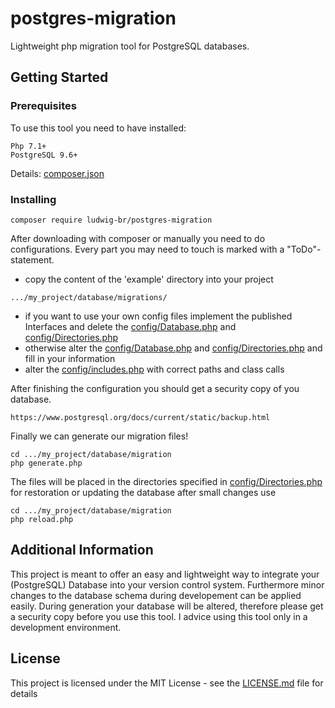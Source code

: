 # postgres-migration

Lightweight php migration tool for PostgreSQL databases.

## Getting Started


### Prerequisites

To use this tool you need to have installed:

```
Php 7.1+
PostgreSQL 9.6+
```
Details: [composer.json](composer.json) 

### Installing

```
composer require ludwig-br/postgres-migration
```

After downloading with composer or manually you need to do configurations. Every part you may need to touch is marked with a "ToDo"-statement.
- copy the content of the 'example' directory into your project

```
.../my_project/database/migrations/
```
- if you want to use your own config files implement the published Interfaces and delete the [config/Database.php](example/config/Database.php) and [config/Directories.php](example/config/Directories.php)
- otherwise alter the [config/Database.php](example/config/Database.php) and [config/Directories.php](example/config/Directories.php) and fill in your information
- alter the [config/includes.php](example/config/includes.php) with correct paths and class calls

After finishing the configuration you should get a security copy of you database.
```
https://www.postgresql.org/docs/current/static/backup.html
```
Finally we can generate our migration files!
```
cd .../my_project/database/migration
php generate.php
```
The files will be placed in the directories specified in [config/Directories.php](example/config/Directories.php) for restoration or updating the database after small changes use
```
cd .../my_project/database/migration
php reload.php
```


## Additional Information

This project is meant to offer an easy and lightweight way to integrate your (PostgreSQL) Database into your version control system. Furthermore minor changes to the database schema during developement can be applied easily.
During generation your database will be altered, therefore please get a security copy before you use this tool. I advice using this tool only in a development environment. 

## License

This project is licensed under the MIT License - see the [LICENSE.md](LICENSE.md) file for details